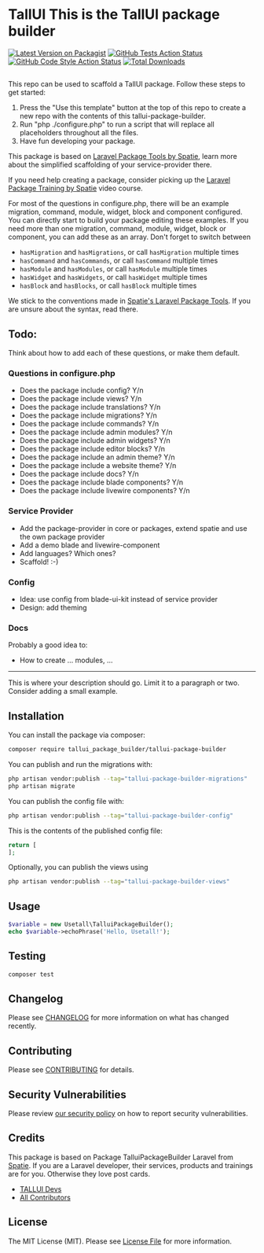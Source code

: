 # TallUI This is the TallUI package builder

[![Latest Version on Packagist](https://img.shields.io/packagist/v/tallui_package_builder/tallui-package-builder.svg?style=flat-square)](https://packagist.org/packages/tallui_package_builder/tallui-package-builder)
[![GitHub Tests Action Status](https://img.shields.io/github/workflow/status/tallui_package_builder/tallui-package-builder/run-tests?label=tests)](https://github.com/tallui_package_builder/tallui-package-builder/actions?query=workflow%3Arun-tests+branch%3Amain)
[![GitHub Code Style Action Status](https://img.shields.io/github/workflow/status/tallui_package_builder/tallui-package-builder/Fix%20PHP%20code%20style%20issues?label=code%20style)](https://github.com/tallui_package_builder/tallui-package-builder/actions?query=workflow%3A"Fix+PHP+code+style+issues"+branch%3Amain)
[![Total Downloads](https://img.shields.io/packagist/dt/tallui_package_builder/tallui-package-builder.svg?style=flat-square)](https://packagist.org/packages/tallui_package_builder/tallui-package-builder)

## <!--delete-->

This repo can be used to scaffold a TallUI package. Follow these steps to get started:

1. Press the "Use this template" button at the top of this repo to create a new repo with the contents of this tallui-package-builder.
2. Run "php ./configure.php" to run a script that will replace all placeholders throughout all the files.
3. Have fun developing your package.

This package is based on [Laravel Package Tools by Spatie](https://github.com/spatie/laravel-package-tools), learn more about the simplified scaffolding of your service-provider there.

If you need help creating a package, consider picking up the <a href="https://laravelpackage.training">Laravel Package Training by Spatie</a> video course.

For most of the questions in configure.php, there will be an example migration, command, module, widget, block and component configured. You can directly start to build your package editing these examples. If you need more than one migration, command, module, widget, block or component, you can add these as an array. Don't forget to switch between

-   `hasMigration` and `hasMigrations`, or call `hasMigration` multiple times
-   `hasCommand` and `hasCommands`, or call `hasCommand` multiple times
-   `hasModule` and `hasModules`, or call `hasModule` multiple times
-   `hasWidget` and `hasWidgets`, or call `hasWidget` multiple times
-   `hasBlock` and `hasBlocks`, or call `hasBlock` multiple times

We stick to the conventions made in [Spatie's Laravel Package Tools](https://github.com/spatie/laravel-package-tools). If you are unsure about the syntax, read there.

## Todo:

Think about how to add each of these questions, or make them default.

### Questions in configure.php

-   Does the package include config? Y/n
-   Does the package include views? Y/n
-   Does the package include translations? Y/n
-   Does the package include migrations? Y/n
-   Does the package include commands? Y/n
-   Does the package include admin modules? Y/n
-   Does the package include admin widgets? Y/n
-   Does the package include editor blocks? Y/n
-   Does the package include an admin theme? Y/n
-   Does the package include a website theme? Y/n
-   Does the package include docs? Y/n
-   Does the package include blade components? Y/n
-   Does the package include livewire components? Y/n

### Service Provider

-   Add the package-provider in core or packages, extend spatie and use the own package provider
-   Add a demo blade and livewire-component
-   Add languages? Which ones?
-   Scaffold! :-)

### Config

-   Idea: use config from blade-ui-kit instead of service provider
-   Design: add theming

### Docs

Probably a good idea to:

-   How to create ... modules, ...

---

<!--/delete-->

This is where your description should go. Limit it to a paragraph or two. Consider adding a small example.

## Installation

You can install the package via composer:

```bash
composer require tallui_package_builder/tallui-package-builder
```

You can publish and run the migrations with:

```bash
php artisan vendor:publish --tag="tallui-package-builder-migrations"
php artisan migrate
```

You can publish the config file with:

```bash
php artisan vendor:publish --tag="tallui-package-builder-config"
```

This is the contents of the published config file:

```php
return [
];
```

Optionally, you can publish the views using

```bash
php artisan vendor:publish --tag="tallui-package-builder-views"
```

## Usage

```php
$variable = new Usetall\TalluiPackageBuilder();
echo $variable->echoPhrase('Hello, Usetall!');
```

## Testing

```bash
composer test
```

## Changelog

Please see [CHANGELOG](CHANGELOG.md) for more information on what has changed recently.

## Contributing

Please see [CONTRIBUTING](CONTRIBUTING.md) for details.

## Security Vulnerabilities

Please review [our security policy](../../security/policy) on how to report security vulnerabilities.

## Credits

This package is based on Package TalluiPackageBuilder Laravel from [Spatie](https://spatie.be/products). If you are a Laravel developer, their services, products and trainings are for you. Otherwise they love post cards.

-   [TALLUI Devs](https://github.com/orgs/usetall/people)
-   [All Contributors](../../contributors)

## License

The MIT License (MIT). Please see [License File](LICENSE.md) for more information.
